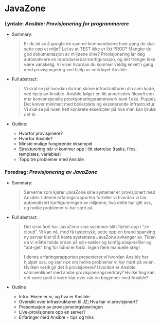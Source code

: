 # JavaZone

### Lyntale: *Ansible: Provisjonering for programmerere*

- Summary: 
    
    > Er du lei av å google de samme kommandoene hver gang du skal sette opp et miljø? Lei av at TEST ikke er likt PROD? Mangler du god dokumentasjon av miljøene dine? Provisjonering lar deg automatisere en reproduserbar konfigurasjon, og det trenger ikke være vanskelig. Vi viser hvordan du kommer veldig enkelt i gang med provisjongering ved hjelp av verktøyet Ansible.

- Full abstract:
    
    > Vi skal se på hvordan du kan skrive infrastrukturen din som kode, ved hjelp av Ansible. Ansible følger en litt annerledes filosofi enn mer konvensjonelle provisjoneringsrammeverk som f.eks. Puppet. Det krever minimalt med boilerplate og eksisterende infrastruktur. Vi skal se på noen helt konkrete eksempler på hva man kan bruke det til.

- Outline:

    - Hvorfor provisjonere?
    - Hvorfor Ansible?
    - Minste mulige fungerende eksempel
    - Strukturering når vi kommer opp i litt størrelse (tasks, files, templates, variables)
    - Topp tre problemer med Ansible

### Foredrag: *Provisjonering av JavaZone*

- Summary: 
    
    > Serverne som kjører JavaZone sine systemer er provisjonert med Ansible. I denne erfaringsrapporten forteller vi hvordan vi har automatisert konfigureringen av miljøene, hva dette har gitt oss, og hvilke problemer vi har støtt på.

- Full abstract: 
    
    > Det siste året har JavaZone sine systemer blitt flyttet opp i "ze cloud". Vi kan nå, med få tastetrykk, sette opp en brand spanking ny server klar til å hoste systemene JavaZone avhenger av. Tiden da vi måtte holde orden på ssh-nøkler og konfigurasjonsfiler og "apt-get" ting for hånd er forbi. Ingen flere manuelle steg! 
    > 
    > I denne erfaringsrapporten presenterer vi hvordan Ansible har hjulpet oss, og sier noe om hvilke problemer vi har møtt på veien. Hvilken verdi gir det å provisjonere? Hvordan er Ansible sammenliknet med andre provisjoneringsverktøy? Hvilke ting kan det være greit å være klar over når en begynner med Ansible?

- Outline
    
    - Intro: Hvem er vi, og hva er Ansible
    - Oversikt over infrastrukturen til JZ; Hva har vi provisjonert?
    - Presentasjon av provisjoneringsløsningen
    - Live-provisjonere opp en server?
    - Erfaringer med Ansible + tips og triks
